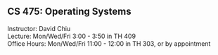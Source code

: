 ## CS 475: Operating Systems

Instructor: David Chiu\
Lecture: Mon/Wed/Fri 3:00 - 3:50 in TH 409\
Office Hours: Mon/Wed/Fri 11:00 - 12:00 in TH 303, or by appointment

<!-- David's schedule generator! Do not touch -->
<div id="schedule">&nbsp;</div>
<script type="text/javascript" src="../calendar.js"></script>
<script type="text/javascript" src="schedule.js"></script>
<!-- End -->
